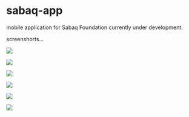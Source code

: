 # sabaq-app
mobile application for Sabaq Foundation
currently under development.

screenshorts...

![](/images/1.jpeg?raw=true)

![](/images/2.jpeg?raw=true)

![](/images/3.jpeg?raw=true)

![](/images/4.jpeg?raw=true)

![](/images/5.jpeg?raw=true)

![](/images/6.jpeg?raw=true)

